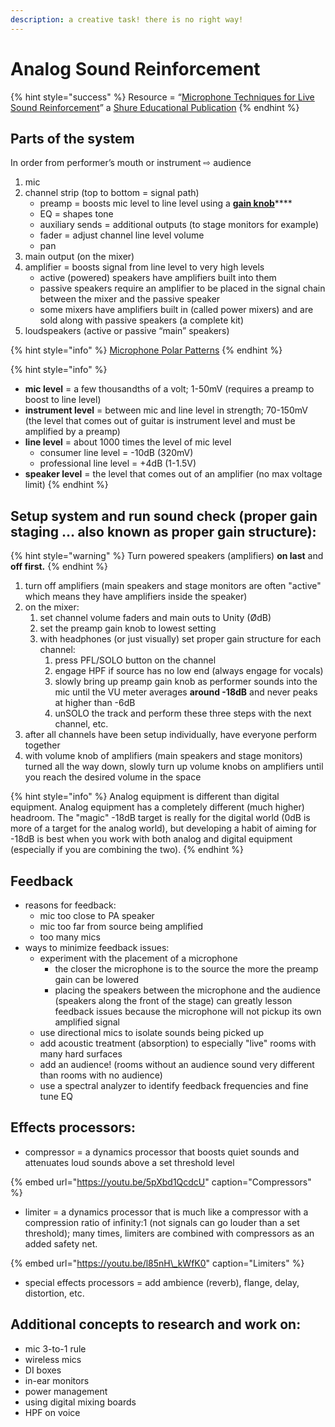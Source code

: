 ```yaml
---
description: a creative task! there is no right way!
---
```


# Analog Sound Reinforcement

{% hint style="success" %}
Resource = “[Microphone Techniques for Live Sound Reinforcement](https://baylor.box.com/shared/static/g1rxbu1vysmfx2u530gwjdc9rhoyjrij.pdf)” a [Shure Educational Publication](https://www.shure.com/en-US/support/educational)
{% endhint %}

## **Parts of the system** 

In order from performer’s mouth or instrument ⇨ audience

1. mic
2. channel strip \(top to bottom = signal path\)
   * preamp = boosts mic level to line level using a [**gain knob**](https://www.sweetwater.com/insync/gain-vs-trim/)\*\*\*\*
   * EQ = shapes tone 
   * auxiliary sends = additional outputs \(to stage monitors for example\)
   * fader = adjust channel line level volume
   * pan
3. main output \(on the mixer\)
4. amplifier = boosts signal from line level to very high levels
   * active \(powered\) speakers have amplifiers built into them
   * passive speakers require an amplifier to be placed in the signal chain between the mixer and the passive speaker
   * some mixers have amplifiers built in \(called power mixers\) and are sold along with passive speakers \(a complete kit\)
5. loudspeakers \(active or passive “main” speakers\)

{% hint style="info" %}
[Microphone Polar Patterns](https://en.wikipedia.org/wiki/Microphone#Polar_patterns)
{% endhint %}

{% hint style="info" %}
* **mic level** = a few thousandths of a volt; 1-50mV \(requires a preamp to boost to line level\)
* **instrument level** = between mic and line level in strength; 70-150mV \(the level that comes out of guitar is instrument level and must be amplified by a preamp\)
* **line level** = about 1000 times the level of mic level
  * consumer line level = -10dB \(320mV\)
  * professional line level = +4dB \(1-1.5V\)
* **speaker level** = the level that comes out of an amplifier \(no max voltage limit\)
{% endhint %}

## **Setup system and run sound check \(proper gain staging … also known as proper gain structure\):**

{% hint style="warning" %}
Turn powered speakers \(amplifiers\) **on last** and **off first.**
{% endhint %}

1. turn off amplifiers \(main speakers and stage monitors are often "active" which means they have amplifiers inside the speaker\)
2. on the mixer:
   1. set channel volume faders and main outs to Unity \(ØdB\)
   2. set the preamp gain knob to lowest setting
   3. with headphones \(or just visually\) set proper gain structure for each channel:
      1. press PFL/SOLO button on the channel
      2. engage HPF if source has no low end \(always engage for vocals\)
      3. slowly bring up preamp gain knob as performer sounds into the mic until the VU meter averages **around -18dB** and never peaks at higher than -6dB
      4. unSOLO the track and perform these three steps with the next channel, etc.
3. after all channels have been setup individually, have everyone perform together
4. with volume knob of amplifiers \(main speakers and stage monitors\) turned all the way down, slowly turn up volume knobs on amplifiers until you reach the desired volume in the space

{% hint style="info" %}
Analog equipment is different than digital equipment. Analog equipment has a completely different \(much higher\) headroom. The "magic" -18dB target is really for the digital world \(0dB is more of a target for the analog world\), but developing a habit of aiming for -18dB is best when you work with both analog and digital equipment \(especially if you are combining the two\).
{% endhint %}

## Feedback

* reasons for feedback:
  * mic too close to PA speaker
  * mic too far from source being amplified
  * too many mics
* ways to minimize feedback issues:
  * experiment with the placement of a microphone
    * the closer the microphone is to the source the more the preamp gain can be lowered
    * placing the speakers between the microphone and the audience \(speakers along the front of the stage\) can greatly lesson feedback issues because the microphone will not pickup its own amplified signal
  * use directional mics to isolate sounds being picked up
  * add acoustic treatment \(absorption\) to especially "live" rooms with many hard surfaces
  * add an audience! \(rooms without an audience sound very different than rooms with no audience\)
  * use a spectral analyzer to identify feedback frequencies and fine tune EQ

## **Effects processors:**

* compressor = a dynamics processor that boosts quiet sounds and attenuates loud sounds above a set threshold level

{% embed url="https://youtu.be/5pXbd1QcdcU" caption="Compressors" %}

* limiter = a dynamics processor that is much like a compressor with a compression ratio of infinity:1 \(not signals can go louder than a set threshold\); many times, limiters are combined with compressors as an added safety net.

{% embed url="https://youtu.be/l85nH\_kWfK0" caption="Limiters" %}

* special effects processors = add ambience \(reverb\), flange, delay, distortion, etc.

## **Additional concepts to research and work on:** 

* mic 3-to-1 rule
* wireless mics
* DI boxes
* in-ear monitors
* power management
* using digital mixing boards
* HPF on voice

